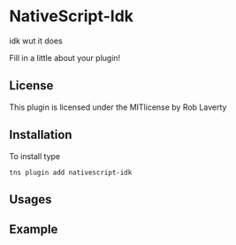 # NativeScript-Idk
idk wut it does

Fill in a little about your plugin!

## License
This plugin is licensed under the MITlicense by Rob Laverty

## Installation
To install type

```
tns plugin add nativescript-idk
```

## Usages

## Example

